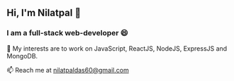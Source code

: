 ## Hi, I'm Nilatpal 👋

<!--
**nilatpal01/nilatpal01** is a ✨ _special_ ✨ repository because its `README.md` (this file) appears on your GitHub profile.

Here are some ideas to get you started:

- 🔭 I’m currently working on ...
- 🌱 I’m currently learning ...
- 👯 I’m looking to collaborate on ...
- 🤔 I’m looking for help with ...
- 💬 Ask me about ...
- 📫 How to reach me: ...
- 😄 Pronouns: ...
- ⚡ Fun fact: ...
-->

### I am a full-stack web-developer 😄

🔭 My interests are to work on JavaScript, ReactJS, NodeJS, ExpressJS and MongoDB.

📫 Reach me at nilatpaldas60@gmail.com


